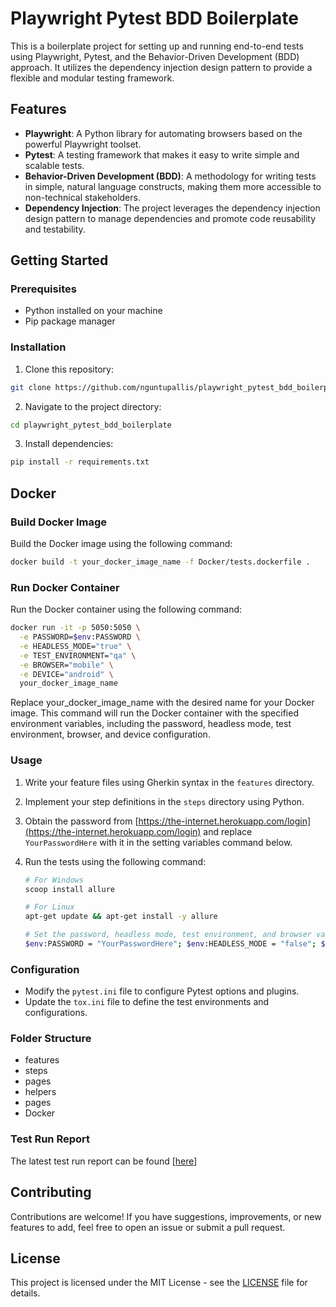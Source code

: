 # Playwright Pytest BDD Boilerplate

This is a boilerplate project for setting up and running end-to-end tests using Playwright, Pytest, and the Behavior-Driven Development (BDD) approach. It utilizes the dependency injection design pattern to provide a flexible and modular testing framework.

## Features

- **Playwright**: A Python library for automating browsers based on the powerful Playwright toolset.
- **Pytest**: A testing framework that makes it easy to write simple and scalable tests.
- **Behavior-Driven Development (BDD)**: A methodology for writing tests in simple, natural language constructs, making them more accessible to non-technical stakeholders.
- **Dependency Injection**: The project leverages the dependency injection design pattern to manage dependencies and promote code reusability and testability.

## Getting Started

### Prerequisites

- Python installed on your machine
- Pip package manager

### Installation

1. Clone this repository:

  ```bash
  git clone https://github.com/nguntupallis/playwright_pytest_bdd_boilerplate.git
  ```
2. Navigate to the project directory:

  ```bash
  cd playwright_pytest_bdd_boilerplate
  ```

3. Install dependencies:

  ```bash
  pip install -r requirements.txt
  ```
## Docker

### Build Docker Image

Build the Docker image using the following command:

```bash
docker build -t your_docker_image_name -f Docker/tests.dockerfile .
```
### Run Docker Container

Run the Docker container using the following command:

```bash
docker run -it -p 5050:5050 \
  -e PASSWORD=$env:PASSWORD \
  -e HEADLESS_MODE="true" \
  -e TEST_ENVIRONMENT="qa" \
  -e BROWSER="mobile" \
  -e DEVICE="android" \
  your_docker_image_name
```
Replace your_docker_image_name with the desired name for your Docker image. This command will run the Docker container with the specified environment variables, including the password, headless mode, test environment, browser, and device configuration.

### Usage

1. Write your feature files using Gherkin syntax in the `features` directory.
2. Implement your step definitions in the `steps` directory using Python.
3. Obtain the password from [https://the-internet.herokuapp.com/login](https://the-internet.herokuapp.com/login) and replace `YourPasswordHere` with it in the setting variables command below.
4. Run the tests using the following command:

    ```bash
    # For Windows
    scoop install allure

    # For Linux
    apt-get update && apt-get install -y allure

    # Set the password, headless mode, test environment, and browser variables and run the tests 
    $env:PASSWORD = "YourPasswordHere"; $env:HEADLESS_MODE = "false"; $env:TEST_ENVIRONMENT= "qa"; $env:BROWSER= "chrome" tox
    ```
### Configuration

- Modify the `pytest.ini` file to configure Pytest options and plugins.
- Update the `tox.ini` file to define the test environments and configurations.



### Folder Structure
- features
- steps
- pages
- helpers
- pages
- Docker

### Test Run Report

The latest test run report can be found [[here](https://stellar-cobbler-6334cd.netlify.app/)]
## Contributing

Contributions are welcome! If you have suggestions, improvements, or new features to add, feel free to open an issue or submit a pull request.

## License

This project is licensed under the MIT License - see the [LICENSE](LICENSE) file for details.
   

